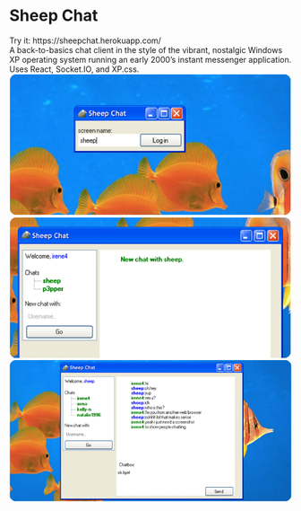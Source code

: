 <h1>Sheep Chat</h1>
Try it: https://sheepchat.herokuapp.com/ <br />
A back-to-basics chat client in the style of the vibrant, nostalgic Windows XP operating system running an early 2000’s instant messenger application. Uses React, Socket.IO, and XP.css.
<br />
<img src="images/login_sample.png">
<br />
<img src="images/newchat_sample.png">
<br />
<img src="images/chat_sample.png" width="600px">
